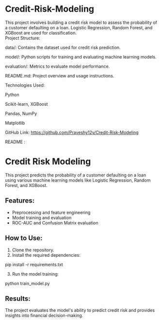 # Credit-Risk-Modeling                   
This project involves building a credit risk model to assess the probability of a customer defaulting on a loan. Logistic Regression, Random Forest, and XGBoost are used for classification.                    
Project Structure:

data/: Contains the dataset used for credit risk prediction.

model/: Python scripts for training and evaluating machine learning models.

evaluation/: Metrics to evaluate model performance.

README.md: Project overview and usage instructions.


Technologies Used:

Python

Scikit-learn, XGBoost

Pandas, NumPy

Matplotlib


GitHub Link: https://github.com/Praveshy12y/Credit-Risk-Modeling

README :

# Credit Risk Modeling

This project predicts the probability of a customer defaulting on a loan using various machine learning models like Logistic Regression, Random Forest, and XGBoost.

## Features:
- Preprocessing and feature engineering
- Model training and evaluation
- ROC-AUC and Confusion Matrix evaluation

## How to Use:
1. Clone the repository.
2. Install the required dependencies:

pip install -r requirements.txt

3. Run the model training:

python train_model.py

## Results:
The project evaluates the model's ability to predict credit risk and provides insights into financial decision-making.
